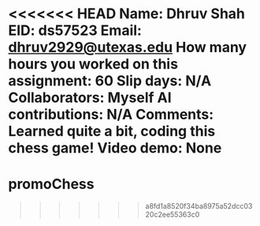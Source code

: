 <<<<<<< HEAD
Name: Dhruv Shah 
EID: ds57523 
Email: dhruv2929@utexas.edu 
How many hours you worked on this assignment: 60 
Slip days: N/A 
Collaborators: 
Myself 
AI contributions: N/A 
Comments: Learned quite a bit, coding this chess game! 
Video demo: None
=======
# promoChess
>>>>>>> a8fd1a8520f34ba8975a52dcc0320c2ee55363c0
